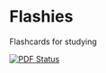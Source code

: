 # Flashies
Flashcards for studying

[![PDF Status](https://www.sharelatex.com/github/repos/nithishdivakar/LaMes/builds/latest/badge.svg)](https://www.sharelatex.com/github/repos/nithishdivakar/LaMes/builds/latest/output.pdf)
